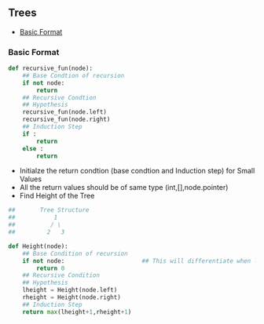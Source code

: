 ## Trees
 - [Basic Format](#basic-format) 

### Basic Format
```python
def recursive_fun(node):
    ## Base Condtion of recursion
    if not node:
        return 
    ## Recursive Condtion
    ## Hypothesis
    recursive_fun(node.left)
    recursive_fun(node.right)
    ## Induction Step
    if :
        return
    else :
        return
```
- Initialze the return condtion (base condtion and Induction step) for Small Values
- All the return values should be of same type (int,[],node.pointer)
- Find Height of the Tree
```python
##       Tree Structure
##           1
##          / \
##         2   3
```

```python
def Height(node):
    ## Base Condition of recursion
    if not node:                      ## This will differentiate when left is None and right have value
        return 0                           
    ## Recursive Condition
    ## Hypothesis
    lheight = Height(node.left)
    rheight = Height(node.right)
    ## Induction Step
    return max(lheight+1,rheight+1)
```
